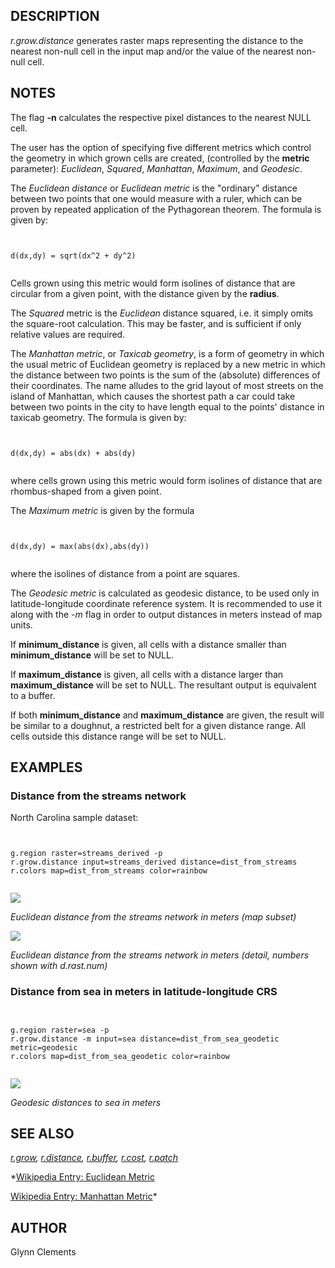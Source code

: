 
## DESCRIPTION

*r.grow.distance* generates raster maps representing the
distance to the nearest non-null cell in the input map and/or the
value of the nearest non-null cell.

## NOTES

The flag **-n** calculates the respective pixel distances to the
nearest NULL cell.

The user has the option of specifying five different metrics which
control the geometry in which grown cells are created, (controlled by
the **metric** parameter): *Euclidean*, *Squared*,
*Manhattan*, *Maximum*, and *Geodesic*.

The *Euclidean distance* or *Euclidean metric* is the "ordinary" distance
between two points that one would measure with a ruler, which can be
proven by repeated application of the Pythagorean theorem.
The formula is given by:

```


d(dx,dy) = sqrt(dx^2 + dy^2)


```

Cells grown using this metric would form isolines of distance that are
circular from a given point, with the distance given by the **radius**.

The *Squared* metric is the *Euclidean* distance squared,
i.e. it simply omits the square-root calculation. This may be faster,
and is sufficient if only relative values are required.

The *Manhattan metric*, or *Taxicab geometry*, is a form of geometry in
which the usual metric of Euclidean geometry is replaced by a new
metric in which the distance between two points is the sum of the (absolute)
differences of their coordinates. The name alludes to the grid layout of
most streets on the island of Manhattan, which causes the shortest path a
car could take between two points in the city to have length equal to the
points' distance in taxicab geometry.
The formula is given by:

```


d(dx,dy) = abs(dx) + abs(dy)


```

where cells grown using this metric would form isolines of distance that are
rhombus-shaped from a given point.

The *Maximum metric* is given by the formula

```


d(dx,dy) = max(abs(dx),abs(dy))


```

where the isolines of distance from a point are squares.

The *Geodesic metric* is calculated as geodesic distance, to
be used only in latitude-longitude coordinate reference system. It is recommended
to use it along with the *-m* flag in order to output
distances in meters instead of map units.

If **minimum\_distance** is given, all cells with a distance smaller
than **minimum\_distance** will be set to NULL.

If **maximum\_distance** is given, all cells with a distance larger
than **maximum\_distance** will be set to NULL. The resultant output
is equivalent to a buffer.

If both **minimum\_distance** and **maximum\_distance** are given,
the result will be similar to a doughnut, a restricted belt for a
given distance range. All cells outside this distance range will be set
to NULL.

## EXAMPLES

### Distance from the streams network

North Carolina sample dataset:

```


g.region raster=streams_derived -p
r.grow.distance input=streams_derived distance=dist_from_streams
r.colors map=dist_from_streams color=rainbow


```

![](r_grow_distance.png)

*Euclidean distance from the streams network in meters (map subset)*

![](r_grow_distance_zoom.png)

*Euclidean distance from the streams network in meters (detail, numbers shown
with d.rast.num)*

### Distance from sea in meters in latitude-longitude CRS

```


g.region raster=sea -p
r.grow.distance -m input=sea distance=dist_from_sea_geodetic metric=geodesic
r.colors map=dist_from_sea_geodetic color=rainbow


```

![](r_grow_distance_sea.png)

*Geodesic distances to sea in meters*

## SEE ALSO

*[r.grow](r.grow.html),
[r.distance](r.distance.html),
[r.buffer](r.buffer.html),
[r.cost](r.cost.html),
[r.patch](r.patch.html)*

*[Wikipedia Entry:
Euclidean Metric](https://en.wikipedia.org/wiki/Euclidean_metric)

[Wikipedia Entry:
Manhattan Metric](https://en.wikipedia.org/wiki/Manhattan_metric)*

## AUTHOR

Glynn Clements
